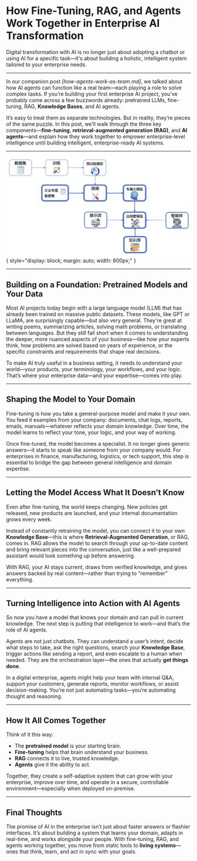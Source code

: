 # How Fine-Tuning, RAG, and Agents Work Together in Enterprise AI Transformation

Digital transformation with AI is no longer just about adopting a chatbot or using AI for a specific task—it's about building a holistic, intelligent system tailored to your enterprise needs. 

---

In our companion post *[how-agents-work-as-team.md]*, we talked about how AI agents can function like a real team—each playing a role to solve complex tasks. If you’re building your first enterprise AI project, you've probably come across a few buzzwords already: pretrained LLMs, fine-tuning, RAG, **Knowledge Bases**, and AI agents.

It’s easy to treat them as separate technologies. But in reality, they’re pieces of the same puzzle. 
In this post, we’ll walk through the three key components—**fine-tuning**, **retrieval-augmented generation (RAG)**, and **AI agents**—and explain how they work together to empower enterprise-level intelligence until building intelligent, enterprise-ready AI systems.

---

![流程图](../assets/images/how_ft_rag_agent_work_together.png){ style="display: block; margin: auto; width: 600px;" }

---

## Building on a Foundation: Pretrained Models and Your Data

Most AI projects today begin with a large language model (LLM) that has already been trained on massive public datasets. These models, like GPT or LLaMA, are surprisingly capable—but also very general. They're great at writing poems, summarizing articles, solving math problems, or translating between languages. But they still fall short when it comes to understanding the deeper, more nuanced aspects of your business—like how your experts think, how problems are solved based on years of experience, or the specific constraints and requirements that shape real decisions.

To make AI truly useful in a business setting, it needs to understand your world—your products, your terminology, your workflows, and your logic. That’s where your enterprise data—and your expertise—comes into play.

---

## Shaping the Model to Your Domain

Fine-tuning is how you take a general-purpose model and make it your own. You feed it examples from your company: documents, chat logs, reports, emails, manuals—whatever reflects your domain knowledge. Over time, the model learns to reflect your tone, your logic, and your way of working.

Once fine-tuned, the model becomes a specialist. It no longer gives generic answers—it starts to speak like someone from your company would. For enterprises in finance, manufacturing, logistics, or tech support, this step is essential to bridge the gap between general intelligence and domain expertise.

---

## Letting the Model Access What It Doesn’t Know

Even after fine-tuning, the world keeps changing. New policies get released, new products are launched, and your internal documentation grows every week.

Instead of constantly retraining the model, you can connect it to your own **Knowledge Base**—this is where **Retrieval-Augmented Generation**, or RAG, comes in. RAG allows the model to search through your up-to-date content and bring relevant pieces into the conversation, just like a well-prepared assistant would look something up before answering.

With RAG, your AI stays current, draws from verified knowledge, and gives answers backed by real content—rather than trying to “remember” everything.

---

## Turning Intelligence into Action with AI Agents

So now you have a model that knows your domain and can pull in current knowledge. The next step is putting that intelligence to work—and that’s the role of AI agents.

Agents are not just chatbots. They can understand a user’s intent, decide what steps to take, ask the right questions, search your **Knowledge Base**, trigger actions like sending a report, and even escalate to a human when needed. They are the orchestration layer—the ones that actually **get things done**.

In a digital enterprise, agents might help your team with internal Q&A, support your customers, generate reports, monitor workflows, or assist decision-making. You’re not just automating tasks—you’re automating thought and reasoning.

---

## How It All Comes Together

Think of it this way:

- The **pretrained model** is your starting brain.
- **Fine-tuning** helps that brain understand your business.
- **RAG** connects it to live, trusted knowledge.
- **Agents** give it the ability to act.

Together, they create a self-adaptive system that can grow with your enterprise, improve over time, and operate in a secure, controllable environment—especially when deployed on-premise.

---

## Final Thoughts

The promise of AI in the enterprise isn’t just about faster answers or flashier interfaces. It’s about building a system that learns your domain, adapts in real-time, and works alongside your people. With fine-tuning, RAG, and agents working together, you move from static tools to **living systems**—ones that think, learn, and act in sync with your goals.

